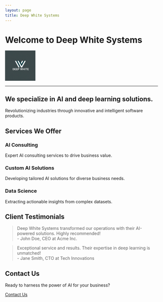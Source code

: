 ```yaml
---
layout: page 
title: Deep White Systems
---
```

# Welcome to Deep White Systems

<!-- Adjust the size of the logo using HTML -->
<img src="/DeepWhitelogo.png" alt="Deep White Systems Logo" width="100" height="auto">


---


## We specialize in AI and deep learning solutions.

<div class="hero">
  <p>Revolutionizing industries through innovative and intelligent software products.</p>
  
</div>

## Services We Offer

<div class="services">
  <div class="service-item">
    <i class="fas fa-cogs"></i>
    <h3>AI Consulting</h3>
    <p>Expert AI consulting services to drive business value.</p>
  </div>

  <div class="service-item">
    <i class="fas fa-eye"></i>
    <h3>Custom AI Solutions</h3>
    <p>Developing tailored AI solutions for diverse business needs.</p>
  </div>

  <div class="service-item">
    <i class="fas fa-chart-line"></i>
    <h3>Data Science</h3>
    <p>Extracting actionable insights from complex datasets.</p>
  </div>
</div>

## Client Testimonials

<div class="testimonials">
  <blockquote>
    Deep White Systems transformed our operations with their AI-powered solutions. Highly recommended!
    <footer>- John Doe, CEO at Acme Inc.</footer>
  </blockquote>

  <blockquote>
    Exceptional service and results. Their expertise in deep learning is unmatched!
    <footer>- Jane Smith, CTO at Tech Innovations</footer>
  </blockquote>
</div>

## Contact Us

<div class="contact">
  <p>Ready to harness the power of AI for your business?</p>
  <a href="/contact/" class="btn-secondary">Contact Us</a>
</div>
